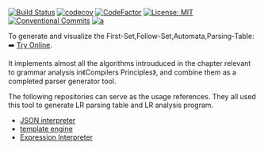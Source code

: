 
[![Build Status](https://travis-ci.com/light0x00/parser-generator.svg?branch=master)](https://travis-ci.com/light0x00/parser-generator)
[![codecov](https://codecov.io/gh/light0x00/parser-generator/branch/master/graph/badge.svg)](https://codecov.io/gh/light0x00/parser-generator)
[![CodeFactor](https://www.codefactor.io/repository/github/light0x00/parser-generator/badge/master)](https://www.codefactor.io/repository/github/light0x00/parser-generator/overview/master)
[![License: MIT](https://img.shields.io/badge/License-MIT-yellow.svg)](https://opensource.org/licenses/MIT)
[![Conventional Commits](https://img.shields.io/badge/Conventional%20Commits-1.0.0-yellow.svg)](https://conventionalcommits.org)
[![a](https://img.shields.io/npm/v/@parser-generator/cli)](https://www.npmjs.com/package/@parser-generator/cli)

To generate and visualize the First-Set,Follow-Set,Automata,Parsing-Table: ➡️ [Try Online](https://light0x00.github.io/parser-generator/).

It implements almost all the algorithms introuduced in the chapter relevant to grammar analysis in《Compilers Principles》, and combine them as a completed parser generator tool.

The following repositories can serve as the usage references. They all used this tool to generate LR parsing table and LR analysis program.

- [JSON interpreter](https://github.com/light0x00/jsonx)
- [template engine](https://github.com/light0x00/light-template)
- [Expression Interpreter](https://github.com/light0x00/light-lang)

